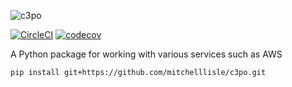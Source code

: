 ![c3po](https://user-images.githubusercontent.com/18128531/42134789-63beb068-7d85-11e8-909c-986514c1bffb.png)

[![CircleCI](https://circleci.com/gh/mitchelllisle/c3p0/tree/master.svg?style=svg)](https://circleci.com/gh/mitchelllisle/c3p0/tree/master)
[![codecov](https://codecov.io/gh/mitchelllisle/c3p0/branch/master/graph/badge.svg)](https://codecov.io/gh/mitchelllisle/c3p0)

A Python package for working with various services such as AWS

`pip install git+https://github.com/mitchelllisle/c3po.git`
